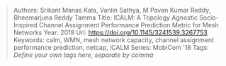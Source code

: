 > Authors: Srikant Manas Kala, Vanlin Sathya, M Pavan Kumar Reddy, Bheemarjuna Reddy Tamma
> Title: ICALM: A Topology Agnostic Socio-Inspired Channel Assignment Performance Prediction Metric for Mesh Networks
> Year: 2018
> Url: https://doi.org/10.1145/3241539.3267753
> Keywords: calm, WMN, mesh network capacity, channel assignment performance prediction, netcap, iCALM
> Series: MobiCom '18
> Tags: *Define your own tags here, separate by comma*